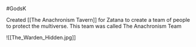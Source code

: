 
#GodsK

Created [[The Anachronism Tavern]] for Zatana to create a team of people to protect the multiverse. This team was called The Anachronism Team





![[The_Warden_Hidden.jpg]]